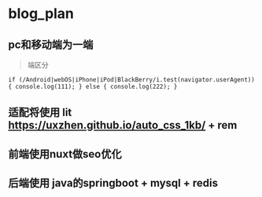 # blog_plan

## pc和移动端为一端

> 端区分

``
     if (/Android|webOS|iPhone|iPod|BlackBerry/i.test(navigator.userAgent)) {
            console.log(111);
        } else {
            console.log(222);
        }
``

## 适配将使用 lit https://uxzhen.github.io/auto_css_1kb/ + rem




## 前端使用nuxt做seo优化


## 后端使用 java的springboot + mysql + redis
